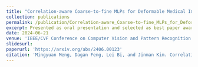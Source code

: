 ```yaml
---
title: "Correlation-aware Coarse-to-fine MLPs for Deformable Medical Image Registration"
collection: publications
permalink: /publication/Correlation-aware_Coarse-to-fine_MLPs_for_Deformable_Medical_Image_Registration
excerpt: Presented as oral presentation and selected as best paper award candidate (Top 24) at CVPR 2024
date: 2024-06-21
venue: 'IEEE/CVF Conference on Computer Vision and Pattern Recognition (CVPR)'
slidesurl: 
paperurl: 'https://arxiv.org/abs/2406.00123'
citation: 'Mingyuan Meng, Dagan Feng, Lei Bi, and Jinman Kim. Correlation-aware Coarse-to-fine MLPs for Deformable Medical Image Registration. In IEEE/CVF Conference on Computer Vision and Pattern Recognition (CVPR), pages 9645-9654, 2024.'
---
```


